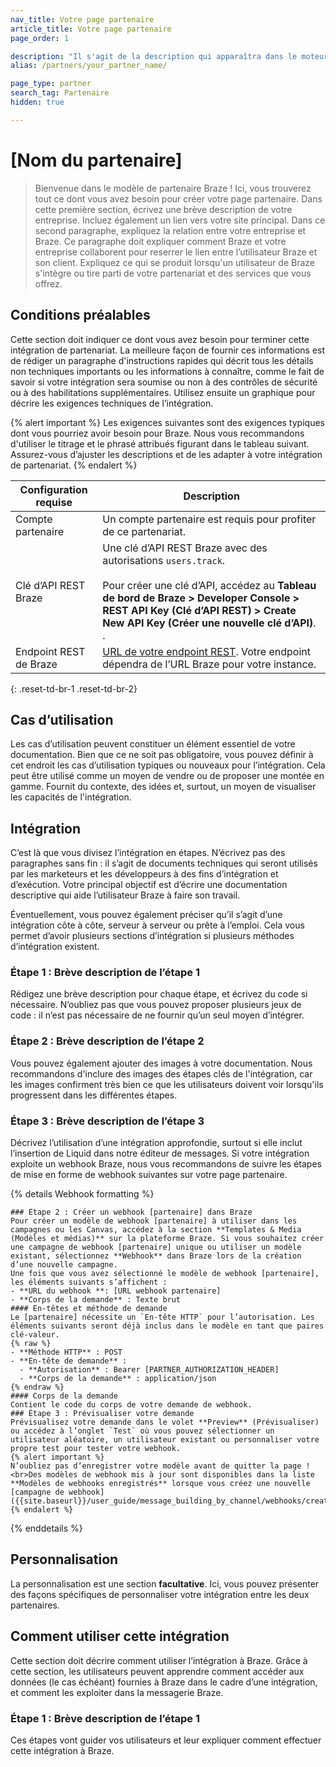 ```yaml
---
nav_title: Votre page partenaire
article_title: Votre page partenaire
page_order: 1

description: "Il s'agit de la description qui apparaîtra dans le moteur de recherche et de référencement de Google. Essayez de la rendre informative et concise, mais brève."
alias: /partners/your_partner_name/

page_type: partner
search_tag: Partenaire
hidden: true

---
```


# [Nom du partenaire]

> Bienvenue dans le modèle de partenaire Braze ! Ici, vous trouverez tout ce dont vous avez besoin pour créer votre page partenaire. Dans cette première section, écrivez une brève description de votre entreprise. Incluez également un lien vers votre site principal. 
Dans ce second paragraphe, expliquez la relation entre votre entreprise et Braze. Ce paragraphe doit expliquer comment Braze et votre entreprise collaborent pour reserrer le lien entre l’utilisateur Braze et son client. Expliquez ce qui se produit lorsqu'un utilisateur de Braze s'intègre ou tire parti de votre partenariat et des services que vous offrez.

## Conditions préalables

Cette section doit indiquer ce dont vous avez besoin pour terminer cette intégration de partenariat. La meilleure façon de fournir ces informations est de rédiger un paragraphe d'instructions rapides qui décrit tous les détails non techniques importants ou les informations à connaître, comme le fait de savoir si votre intégration sera soumise ou non à des contrôles de sécurité ou à des habilitations supplémentaires. Utilisez ensuite un graphique pour décrire les exigences techniques de l’intégration.

{% alert important %}
Les exigences suivantes sont des exigences typiques dont vous pourriez avoir besoin pour Braze. Nous vous recommandons d'utiliser le titrage et le phrasé attribués figurant dans le tableau suivant. Assurez-vous d’ajuster les descriptions et de les adapter à votre intégration de partenariat. 
{% endalert %}

| Configuration requise | Description |
| ----------- | ----------- |
| Compte partenaire | Un compte partenaire est requis pour profiter de ce partenariat. |
| Clé d’API REST Braze | Une clé d’API REST Braze avec des autorisations `users.track`. <br><br> Pour créer une clé d’API, accédez au **Tableau de bord de Braze > Developer Console > REST API Key (Clé d’API REST) > Create New API Key (Créer une nouvelle clé d’API)**. .|
| Endpoint REST de Braze | [URL de votre endpoint REST][1]. Votre endpoint dépendra de l’URL Braze pour votre instance. |
{: .reset-td-br-1 .reset-td-br-2}

## Cas d’utilisation

Les cas d’utilisation peuvent constituer un élément essentiel de votre documentation. Bien que ce ne soit pas obligatoire, vous pouvez définir à cet endroit les cas d’utilisation typiques ou nouveaux pour l’intégration. Cela peut être utilisé comme un moyen de vendre ou de proposer une montée en gamme. Fournit du contexte, des idées et, surtout, un moyen de visualiser les capacités de l'intégration.

## Intégration

C’est là que vous divisez l’intégration en étapes. N’écrivez pas des paragraphes sans fin : il s’agit de documents techniques qui seront utilisés par les marketeurs et les développeurs à des fins d’intégration et d’exécution. Votre principal objectif est d’écrire une documentation descriptive qui aide l’utilisateur Braze à faire son travail. 

Éventuellement, vous pouvez également préciser qu’il s’agit d’une intégration côte à côte, serveur à serveur ou prête à l’emploi. Cela vous permet d’avoir plusieurs sections d’intégration si plusieurs méthodes d’intégration existent.

### Étape 1 : Brève description de l’étape 1 

Rédigez une brève description pour chaque étape, et écrivez du code si nécessaire. N’oubliez pas que vous pouvez proposer plusieurs jeux de code : il n’est pas nécessaire de ne fournir qu’un seul moyen d’intégrer.

### Étape 2 : Brève description de l’étape 2 

Vous pouvez également ajouter des images à votre documentation. Nous recommandons d'inclure des images des étapes clés de l'intégration, car les images confirment très bien ce que les utilisateurs doivent voir lorsqu'ils progressent dans les différentes étapes.

### Étape 3 : Brève description de l’étape 3 

Décrivez l’utilisation d’une intégration approfondie, surtout si elle inclut l’insertion de Liquid dans notre éditeur de messages. Si votre intégration exploite un webhook Braze, nous vous recommandons de suivre les étapes de mise en forme de webhook suivantes sur votre page partenaire.

{% details Webhook formatting %}
```
### Étape 2 : Créer un webhook [partenaire] dans Braze
Pour créer un modèle de webhook [partenaire] à utiliser dans les campagnes ou les Canvas, accédez à la section **Templates & Media (Modèles et médias)** sur la plateforme Braze. Si vous souhaitez créer une campagne de webhook [partenaire] unique ou utiliser un modèle existant, sélectionnez **Webhook** dans Braze lors de la création d’une nouvelle campagne.
Une fois que vous avez sélectionné le modèle de webhook [partenaire], les éléments suivants s’affichent :
- **URL du webhook **: [URL webhook partenaire]
- **Corps de la demande** : Texte brut
#### En-têtes et méthode de demande
Le [partenaire] nécessite un `En-tête HTTP` pour l’autorisation. Les éléments suivants seront déjà inclus dans le modèle en tant que paires clé-valeur.
{% raw %}
- **Méthode HTTP** : POST
- **En-tête de demande** :
  - **Autorisation** : Bearer [PARTNER_AUTHORIZATION_HEADER]
  - **Corps de la demande** : application/json
{% endraw %}
#### Corps de la demande
Contient le code du corps de votre demande de webhook. 
### Étape 3 : Prévisualiser votre demande
Prévisualisez votre demande dans le volet **Preview** (Prévisualiser) ou accédez à l’onglet `Test` où vous pouvez sélectionner un utilisateur aléatoire, un utilisateur existant ou personnaliser votre propre test pour tester votre webhook.
{% alert important %}
N’oubliez pas d’enregistrer votre modèle avant de quitter la page ! <br>Des modèles de webhook mis à jour sont disponibles dans la liste **Modèles de webhooks enregistrés** lorsque vous créez une nouvelle [campagne de webhook]({{site.baseurl}}/user_guide/message_building_by_channel/webhooks/creating_a_webhook/). 
{% endalert %}
```
{% enddetails %}

## Personnalisation

La personnalisation est une section **facultative**. Ici, vous pouvez présenter des façons spécifiques de personnaliser votre intégration entre les deux partenaires.

## Comment utiliser cette intégration

Cette section doit décrire comment utiliser l’intégration à Braze. Grâce à cette section, les utilisateurs peuvent apprendre comment accéder aux données (le cas échéant) fournies à Braze dans le cadre d’une intégration, et comment les exploiter dans la messagerie Braze.

### Étape 1 : Brève description de l’étape 1 

Ces étapes vont guider vos utilisateurs et leur expliquer comment effectuer cette intégration à Braze.

[1]: {{site.baseurl}}/developer_guide/rest_api/basics/#endpoints